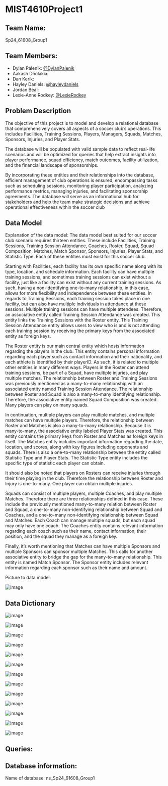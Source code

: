 # MIST4610Project1

## Team Name: 
Sp24_61608_Group1

## Team Members:
- Dylan Palenik: [@DylanPalenik](https://github.com/dylanpalenik)
- Aakash Dholakia:
- Dan Kerik: 
- Hayley Daniels: [@hayleydaniels](https://github.com/hayleydaniels)
- Jordan Beal: 
- Lexie-Anne Rodkey: [@LexieRodkey](https://github.com/lexierodkey)

## Problem Description
The objective of this project is to model and develop a relational database that comprehensively covers all aspects of a soccer club’s operations. This includes Facilities, Training Sessions, Players, Managers, Squads, Matches, Sponsors, Injuries, and Player Stats. 

The database will be populated with valid sample data to reflect real-life scenarios and will be optimized for queries that help extract insights into player performance, squad efficiency, match outcomes, facility utilization, and the financial landscape of sponsorships.

By incorporating these entities and their relationships into the database, efficient management of club operations is ensured, encompassing tasks such as scheduling sessions, monitoring player participation, analyzing performance metrics, managing injuries, and facilitating sponsorship agreements. The database will serve as an informational hub for stakeholders and help the team make strategic decisions and achieve operational effectiveness within the soccer club

## Data Model 
Explanation of the data model:
The data model best suited for our soccer club scenario requires thirteen entities. These include Facilities, Training Sessions, Training Session Attendance, Coaches, Roster, Squad, Squad Composition, Matches, Match Sponsor, Sponsors, Injuries, Player Stats, and Statistic Type. Each of these entities must exist for this soccer club.

Starting with Facilities, each facility has its own specific name along with its type, location, and schedule information. Each facility can have multiple training sessions, and sometimes training sessions can exist without a facility, just like a facility can exist without any current training sessions. As such, having a non-identifying one-to-many relationship, in this case, allows for more flexibility and independence between these entities.
In regards to Training Sessions, each training session takes place in one facility, but can also have multiple individuals in attendance at these sessions. Multiple training sessions can have multiple attendees. Therefore, an associative entity called Training Session Attendance was created. This entity links the Training Sessions with the Roster entity. This Training Session Attendance entity allows users to view who is and is not attending each training session by receiving the primary keys from the associated entity as foreign keys.

The Roster entity is our main central entity which hosts information regarding the players in the club. This entity contains personal information regarding each player such as contact information and their nationality, and each athlete is identified by their playerID. As such, it is related to multiple other entities in many different ways. Players in the Roster can attend training sessions, be part of a Squad, have multiple injuries, and play multiple matches. The relationship between Roster and Training Sessions was previously mentioned as a many-to-many relationship with an associated entity named Training Session Attendance. The relationship between Roster and Squad is also a many-to-many identifying relationship. Therefore, the associative entity named Squad Composition was created. Many players can play on many squads.

In continuation, multiple players can play multiple matches, and multiple matches can have multiple players. Therefore, the relationship between Roster and Matches is also a many-to-many relationship. Because it is many-to-many, the associative entity labeled Player Stats was created. This entity contains the primary keys from Roster and Matches as foreign keys in itself. The Matches entity includes important information regarding the date, location, and scores, along with key figures including opponents and squads. There is also a one-to-many relationship between the entity called Statistic Type and Player Stats. The Statistic Type entity includes the specific type of statistic each player can obtain.

It should also be noted that players on Rosters can receive injuries through their time playing in the club. Therefore the relationship between Roster and Injury is one-to-many. One player can obtain multiple injuries.

Squads can consist of multiple players, multiple Coaches, and play multiple Matches. Therefore there are three relationships defined in this case. These include the previously mentioned many-to-many relation between Roster and Squad, a one-to-many non-identifying relationship between Squad and Coaches, and a one-to-many non-identifying relationship between Squad and Matches. Each Coach can manage multiple squads, but each squad may only have one coach. The Coaches entity contains relevant information regarding each coach such as their name, contact information, their position, and the squad they manage as a foreign key.

Finally, it’s worth mentioning that Matches can have multiple Sponsors and multiple Sponsors can sponsor multiple Matches. This calls for another associative entity to bridge the gap for the many-to-many relationship. This entity is named Match Sponsor. The Sponsor entity includes relevant information regarding each sponsor such as their name and amount.


Picture to data model: 

![image](https://github.com/lexierodkey/MIST4610Project1/assets/149977033/9890349a-6623-407c-bd19-9615462c778c)


## Data Dictionary

![image](https://github.com/lexierodkey/MIST4610Project1/assets/149977033/0a576a53-72e1-4f59-8b18-df9ddaa3bd03)

![image](https://github.com/lexierodkey/MIST4610Project1/assets/149977033/2bc8d3af-25b0-4d69-a559-c0d228dbc624)

![image](https://github.com/lexierodkey/MIST4610Project1/assets/149977033/988b2ea2-c28f-4d65-9633-78d76275e890)

![image](https://github.com/lexierodkey/MIST4610Project1/assets/149977033/ea03960d-b034-4c33-908c-03067f189c4b)

![image](https://github.com/lexierodkey/MIST4610Project1/assets/149977033/f71c2a7b-68b2-4866-9610-6783572cb412)

![image](https://github.com/lexierodkey/MIST4610Project1/assets/149977033/bcf63417-0e9f-4483-88d3-cac0fb3ab23f)

![image](https://github.com/lexierodkey/MIST4610Project1/assets/149977033/6538186b-5d5c-42ba-809c-42ba3e509405)

![image](https://github.com/lexierodkey/MIST4610Project1/assets/149977033/2ea314d1-028d-4368-9124-4beeb0c20972)

![image](https://github.com/lexierodkey/MIST4610Project1/assets/149977033/66f5706f-e69a-437a-95fc-c58be18a0a23)

![image](https://github.com/lexierodkey/MIST4610Project1/assets/149977033/b80dfa6d-dcb5-4ba0-9960-f71a0724a5a6)

![image](https://github.com/lexierodkey/MIST4610Project1/assets/149977033/8d42cc8c-7965-4590-ac05-1b5cc1896060)

![image](https://github.com/lexierodkey/MIST4610Project1/assets/149977033/982d3285-c64d-4831-a5ba-430910a8fc7c)

![image](https://github.com/lexierodkey/MIST4610Project1/assets/149977033/2007219e-d807-4fc1-8b88-0d0670d849c0)



## Queries: 

## Database information: 
Name of database: ns_Sp24_61608_Group1

